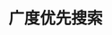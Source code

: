 ---
layout: post
title: 广度优先搜索
categories: [Algorithm]
description: 程序员必备算法之搜索算法
keywords: 广度优先搜索算法
tags: [搜索算法]
---